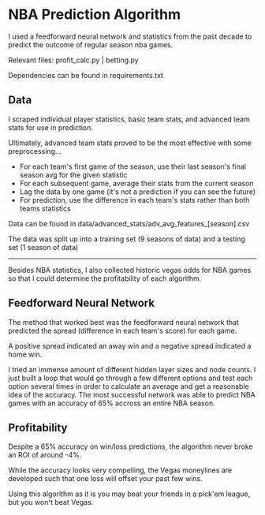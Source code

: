 # NBA Prediction Algorithm

I used a feedforward neural network and statistics from the past decade to predict the outcome of regular season nba games.

Relevant files: profit_calc.py  |  betting.py

Dependencies can be found in requirements.txt

## Data

I scraped individual player statistics, basic team stats, and advanced team stats for use in prediction.

Ultimately, advanced team stats proved to be the most effective with some preprocessing...
- For each team's first game of the season, use their last season's final season avg for the given statistic
- For each subsequent game, average their stats from the current season
- Lag the data by one game (it's not a prediction if you can see the future)
- For prediction, use the difference in each team's stats rather than both teams statistics

Data can be found in data/advanced_stats/adv_avg_features_[season].csv

The data was split up into a training set (9 seasons of data) and a testing set (1 season of data)

-----------

Besides NBA statistics, I also collected historic vegas odds for NBA games so that I could determine the profitability of each algorithm.

## Feedforward Neural Network

The method that worked best was the feedforward neural network that predicted the spread (difference in each team's score) for each game.

A positive spread indicated an away win and a negative spread indicated a home win.

I tried an immense amount of different hidden layer sizes and node counts. 
I just built a loop that would go through a few different options and test each option several times in order to calculate an average and get a reasonable idea of the accuracy.
The most successful network was able to predict NBA games with an accuracy of 65% accross an entire NBA season.

## Profitability

Despite a 65% accuracy on win/loss predictions, the algorithm never broke an ROI of around -4%.

While the accuracy looks very compelling, the Vegas moneylines are developed such that one loss will offset your past few wins.

Using this algorithm as it is you may beat your friends in a pick'em league, but you won't beat Vegas.
